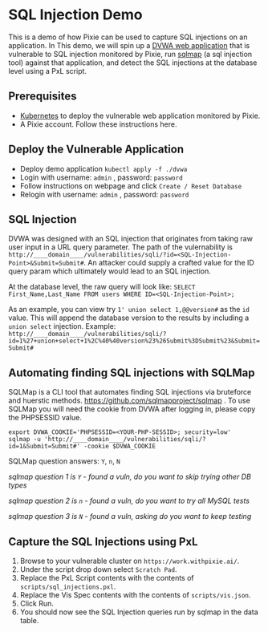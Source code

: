 # SQL Injection Demo
This is a demo of how Pixie can be used to capture SQL injections on an application. In
This demo, we will spin up a
[DVWA web application](https://hub.docker.com/r/vulnerables/web-dvwa) that is vulnerable
to SQL injection monitored by Pixie, run
[sqlmap](https://github.com/sqlmapproject/sqlmap) (a sql injection tool) against that
application, and detect the SQL injections at the database level  using a PxL script.


## Prerequisites
* [Kubernetes](https://kubernetes.io/docs/tasks/tools/) to deploy the vulnerable web
application monitored by Pixie.
* A Pixie account. Follow these instructions here.

## Deploy the Vulnerable Application
* Deploy demo application `kubectl apply -f ./dvwa`
* Login with username: `admin` , password: `password`
* Follow instructions on webpage and click `Create / Reset Database` 
* Relogin with username: `admin` , password: `password`

## SQL Injection
DVWA was designed with an SQL injection that originates from taking raw user input in a URL query parameter. The path of the vulernability is `http://____domain____/vulnerabilities/sqli/?id=<SQL-Injection-Point>&Submit=Submit#`. An attacker could supply a crafted value for the ID query param which ultimately would lead to an SQL injection. 

At the database level, the raw query will look like:
`SELECT First_Name,Last_Name FROM users WHERE ID=<SQL-Injection-Point>;`


As an example, you can view try `1' union select 1,@@version#` as the `id` value. This will append the database version to the results by including a `union select` injection. 
Example: `http://____domain____/vulnerabilities/sqli/?id=1%27+union+select+1%2C%40%40version%23%26Submit%3DSubmit%23&Submit=Submit#`

## Automating finding SQL injections with SQLMap
SQLMap is a CLI tool that automates finding SQL injections via bruteforce and huerstic methods. https://github.com/sqlmapproject/sqlmap . To use SQLMap you will need the cookie from DVWA after logging in, please copy the PHPSESSID value. 

```
export DVWA_COOKIE='PHPSESSID=<YOUR-PHP-SESSID>; security=low'
sqlmap -u 'http://____domain____/vulnerabilities/sqli/?id=1&Submit=Submit#' -cookie $DVWA_COOKIE
```
SQLMap question answers: `Y`, `n`, `N`

*sqlmap question 1 is `Y`  - found a vuln, do you want to skip trying other DB types*

*sqlmap question 2 is `n`  - found a vuln, do you want to try all MySQL tests*

*sqlmap question 3 is `N`  - found a vuln, asking do you want to keep testing*

## Capture the SQL Injections using PxL
1. Browse to your vulnerable cluster on `https://work.withpixie.ai/`.
1. Under the script drop down select `Scratch Pad`.
1. Replace the PxL Script contents with the contents of `scripts/sql_injections.pxl`.
1. Replace the Vis Spec contents with the contents of `scripts/vis.json`.
1. Click Run.
1. You should now see the SQL Injection queries run by sqlmap in the data table.
